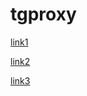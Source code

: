 # tgproxy

[link1](tg://proxy?server=65.52.174.5&port=443&secret=ee000000000000000000000000000000017777772e62696e672e636f6d)

[link2](tg://proxy?server=104.215.191.4&port=443&secret=ee000000000000000000000000000000017777772e62696e672e636f6d)

[link3](tg://proxy?server=52.187.27.126&port=443&secret=ee000000000000000000000000000000017777772e62696e672e636f6d)



